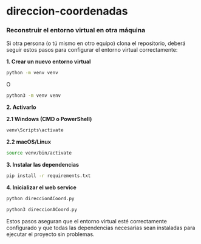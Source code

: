 # direccion-coordenadas

### **Reconstruir el entorno virtual en otra máquina**

Si otra persona (o tú mismo en otro equipo) clona el repositorio, deberá seguir estos pasos para configurar el entorno virtual correctamente:

**1. Crear un nuevo entorno virtual**  
```bash
python -m venv venv
```
O
```bash
python3 -m venv venv
```

**2. Activarlo**

  **2.1 Windows (CMD o PowerShell)**  
```bash
venv\Scripts\activate
```
  **2.2 macOS/Linux**  
```bash
source venv/bin/activate
```

**3. Instalar las dependencias**  
```bash
pip install -r requirements.txt
```

**4. Inicializar el web service**  
```bash
python direccionACoord.py
```
```bash
python3 direccionACoord.py
```
Estos pasos aseguran que el entorno virtual esté correctamente configurado y que todas las dependencias necesarias sean instaladas para ejecutar el proyecto sin problemas.

